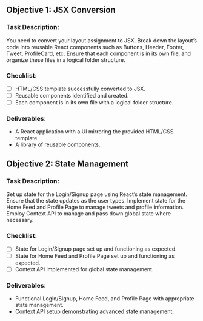 ## Objective 1: JSX Conversion

### Task Description:

You need to convert your layout assignment to JSX.
Break down the layout’s code into reusable React components such as Buttons, Header, Footer, Tweet, ProfileCard, etc.
Ensure that each component is in its own file, and organize these files in a logical folder structure.

### Checklist:

- [ ] HTML/CSS template successfully converted to JSX.
- [ ] Reusable components identified and created.
- [ ] Each component is in its own file with a logical folder structure.

### Deliverables:

- A React application with a UI mirroring the provided HTML/CSS template.
- A library of reusable components.

## Objective 2: State Management

### Task Description:

Set up state for the Login/Signup page using React’s state management. Ensure that the state updates as the user types.
Implement state for the Home Feed and Profile Page to manage tweets and profile information.
Employ Context API to manage and pass down global state where necessary.

### Checklist:

- [ ] State for Login/Signup page set up and functioning as expected.
- [ ] State for Home Feed and Profile Page set up and functioning as expected.
- [ ] Context API implemented for global state management.

### Deliverables:

- Functional Login/Signup, Home Feed, and Profile Page with appropriate state management.
- Context API setup demonstrating advanced state management.
